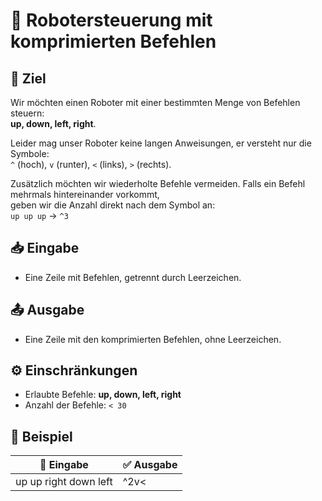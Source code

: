 # 🤖 Robotersteuerung mit komprimierten Befehlen

## 🎯 Ziel
Wir möchten einen Roboter mit einer bestimmten Menge von Befehlen steuern:  
**up, down, left, right**.

Leider mag unser Roboter keine langen Anweisungen, er versteht nur die Symbole:  
`^` (hoch), `v` (runter), `<` (links), `>` (rechts).

Zusätzlich möchten wir wiederholte Befehle vermeiden. Falls ein Befehl mehrmals hintereinander vorkommt,  
geben wir die Anzahl direkt nach dem Symbol an:  
`up up up` → `^3`

## 📥 Eingabe
- Eine Zeile mit Befehlen, getrennt durch Leerzeichen.

## 📤 Ausgabe
- Eine Zeile mit den komprimierten Befehlen, ohne Leerzeichen.

## ⚙️ Einschränkungen
- Erlaubte Befehle: **up, down, left, right**  
- Anzahl der Befehle: `< 30`

## 📌 Beispiel

| 📝 Eingabe | ✅ Ausgabe |
|------------|-----------|
| up up right down left | ^2v< |

